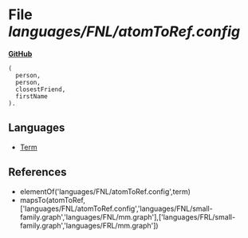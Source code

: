 # File _languages/FNL/atomToRef.config_
**[GitHub](https://github.com/softlang/yas/blob/master/languages/FNL/atomToRef.config)**
```
(
  person,
  person,
  closestFriend,
  firstName
).
```

## Languages
* [Term](../languages/Term.md)

## References
* elementOf('languages/FNL/atomToRef.config',term)
* mapsTo(atomToRef,['languages/FNL/atomToRef.config','languages/FNL/small-family.graph','languages/FNL/mm.graph'],['languages/FRL/small-family.graph','languages/FRL/mm.graph'])
